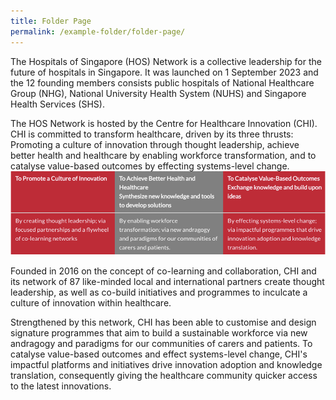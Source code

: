 ```yaml
---
title: Folder Page
permalink: /example-folder/folder-page/
---
```


The Hospitals of Singapore (HOS) Network is a collective leadership for the future of hospitals in Singapore. It was launched on 1 September 2023 and the 12 founding members consists public hospitals of National Healthcare Group (NHG), National University Health System (NUHS) and Singapore Health Services (SHS).

The HOS Network is hosted by the Centre for Healthcare Innovation (CHI). CHI is committed to transform healthcare, driven by its three thrusts: Promoting a culture of innovation through thought leadership, achieve better health and healthcare by enabling workforce transformation, and to catalyse value-based outcomes by effecting systems-level change.
![](/images/3%20thrusts.png)

Founded in 2016 on the concept of co-learning and collaboration, CHI and its network of 87 like-minded local and international partners create thought leadership, as well as co-build initiatives and programmes to inculcate a culture of innovation within healthcare.

Strengthened by this network, CHI has been able to customise and design signature programmes that aim to build a sustainable workforce via new andragogy and paradigms for our communities of carers and patients. To catalyse value-based outcomes and effect systems-level change, CHI's impactful platforms and initiatives drive innovation adoption and knowledge translation, consequently giving the healthcare community quicker access to the latest innovations.